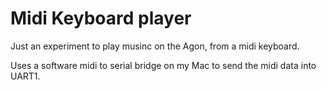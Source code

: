 # Midi Keyboard player

Just an experiment to play musinc on the Agon, from a midi keyboard.

Uses a software midi to serial bridge on my Mac to send the midi data into UART1.

